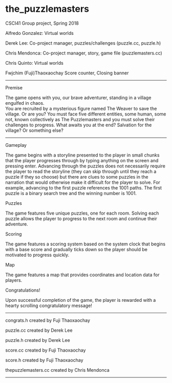 # the_puzzlemasters
CSCI41 Group project, Spring 2018

Alfredo Gonzalez:         Virtual worlds

Derek Lee:                Co-project manager, puzzles/challenges (puzzle.cc, puzzle.h)

Chris Mendonca:           Co-project manager, story, game file (puzzlemasters.cc)

Chris Quinto:             Virtual worlds

Fwjchim (Fuji)Thaoxaochay Score counter, Closing banner

**************************************************************************************

Premise

The game opens with you, our brave adventurer, standing in a village engulfed in chaos.  
You are recruited by a mysterious figure named The Weaver to save the village.  Or are 
you?  You must face five different entities, some human, some not, known collectively 
as The Puzzlemasters and you must solve their challenges to progress.  What awaits you 
at the end?  Salvation for the village? Or something else?

**************************************************************************************

Gameplay

The game begins with a storyline presented to the player in small chunks that the 
player progresses through by typing anything on the screen and pressing enter.  Advancing
through the puzzles does not necessarily require the player to read the storyline (they 
can skip through until they reach a puzzle if they so choose) but there are clues to 
some puzzles in the narration that would otherwise make it difficult for the player to
solve.  For example, advancing to the first puzzle references the 1001 paths.  The first
puzzle is a binary search tree and the winning number is 1001.

Puzzles

The game features five unique puzzles, one for each room.  Solving each puzzle allows
the player to progress to the next room and continue their adventure.

Scoring

The game features a scoring system based on the system clock that begins with a base
score and gradually ticks down so the player should be motivated to progress quickly.

Map

The game features a map that provides coordinates and location data for players.

Congratulations!

Upon successful completion of the game, the player is rewarded with a hearty scrolling 
congratulatory message!

**************************************************************************************

congrats.h created by Fuji Thaoxaochay

puzzle.cc created by Derek Lee

puzzle.h created by Derek Lee

score.cc created by Fuji Thaoxaochay

score.h created by Fuji Thaoxaochay

thepuzzlemasters.cc created by Chris Mendonca

**************************************************************************************
